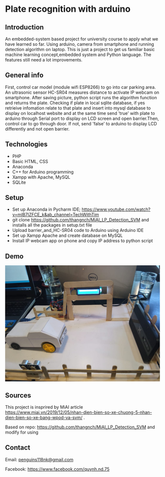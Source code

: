 # Plate recognition with arduino
## Introduction

An embedded-system based project for university course to apply what we have learned so far. Using arduino, camera from smartphone and running detection algorithm on laptop.
This is just a project to get us familiar basic machine learning concept,embedded system and Python language. The features still need a lot improvements.

## General info

First, control car model (module wifi ESP8266) to go into car parking area. An ultrasonic sensor HC-SR04 measures distance to activate IP webcam on smartphone. After saving picture, python script runs the algorithm function and returns the plate.
Checking if plate in local sqlite database, if yes retrieive infomation relate to that plate and insert into mysql database to display on localhost website and at the same time send 'true' with plate to arduino through Serial port to display on LCD screen and open barrier.Then, control car to go through door. 
If not, send 'false' to arduino to display LCD differently and not open barrier.
## Technologies

* PHP
* Basic HTML, CSS
* Anaconda 
* C++ for Arduino programming
* Xampp with Apache, MySQL
* SQLite
## Setup

* Set up Anaconda in Pycharm IDE; https://www.youtube.com/watch?v=mIB7IZFCE_k&ab_channel=TechWithTim
* git clone https://github.com/thangnch/MiAI_LP_Detection_SVM  and installs all the packages in setup.txt file
* Upload barrier_and_HC-SR04 code to Arduino using Arduino IDE
* Set up Xampp Apache and create database on MySQL
* Install IP webcam app on phone and copy IP address to python script
## Demo
![alt text](https://github.com/dieuquynhnguyen/Plate_recognition_with_arduino/blob/main/demo_img/133110594_756643675209312_8043375346525976020_n.jpg)
## Sources

This project is insprired by MiAI article https://www.miai.vn/2019/12/05/nhan-dien-bien-so-xe-chuong-5-nhan-dien-bien-so-xe-bang-wpod-va-svm/ .

Based on repo: https://github.com/thangnch/MiAI_LP_Detection_SVM and modify for using
## Contact

Email: penguins118nk@gmail.com

Facebook: https://www.facebook.com/quynh.nd.75
